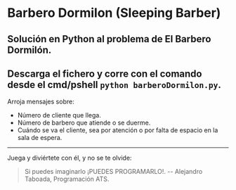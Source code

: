 # Barbero Dormilon (Sleeping Barber)
Solución en Python al problema de El Barbero Dormilón.
---
Descarga el fichero y corre con el comando desde el cmd/pshell `python barberoDormilon.py`.
---
Arroja mensajes sobre:

  * Número de cliente que llega.
  * Número de barbero que atiende o se duerme.
  * Cuándo se va el cliente, sea por atención o por falta de espacio en la sala de espera.
---
Juega y diviértete con él, y no se te olvide:
> Si puedes imaginarlo ¡PUEDES PROGRAMARLO!.
> -- Alejandro Taboada, Programación ATS.
